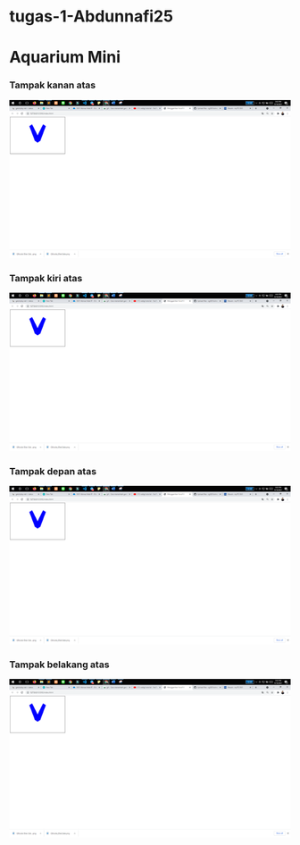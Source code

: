 # tugas-1-Abdunnafi25
# Aquarium Mini 

### Tampak kanan atas
![image](https://github.com/cg2021a/menggambar-primitif-Abdunnafi25/blob/main/Picture1.png)
### Tampak kiri atas
![image](https://github.com/cg2021a/menggambar-primitif-Abdunnafi25/blob/main/Picture1.png)
### Tampak depan atas
![image](https://github.com/cg2021a/menggambar-primitif-Abdunnafi25/blob/main/Picture1.png)
### Tampak belakang atas
![image](https://github.com/cg2021a/menggambar-primitif-Abdunnafi25/blob/main/Picture1.png)



